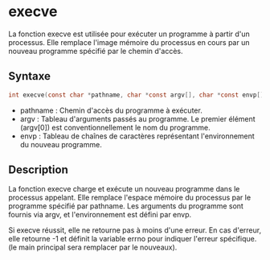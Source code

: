 # execve

La fonction execve est utilisée pour exécuter un programme à partir d'un processus. Elle remplace l'image mémoire du processus en cours par un nouveau programme spécifié par le chemin d'accès.

## Syntaxe

```h
int execve(const char *pathname, char *const argv[], char *const envp[]);
```

- pathname : Chemin d'accès du programme à exécuter.
- argv : Tableau d'arguments passés au programme. Le premier élément (argv[0]) est conventionnellement le nom du programme.
- envp : Tableau de chaînes de caractères représentant l'environnement du nouveau programme.

## Description

La fonction execve charge et exécute un nouveau programme dans le processus appelant. Elle remplace l'espace mémoire du processus par le programme spécifié par pathname. Les arguments du programme sont fournis via argv, et l'environnement est défini par envp.

Si execve réussit, elle ne retourne pas à moins d'une erreur. En cas d'erreur, elle retourne -1 et définit la variable errno pour indiquer l'erreur spécifique.
(le main principal sera remplacer par le nouveaux).